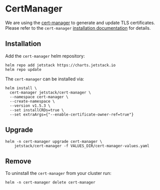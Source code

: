 # CertManager

We are using the [cert-manager](https://cert-manager.io/) to generate and update TLS certificates. Please refer to the `cert-manager` [installation documentation](https://cert-manager.io/docs/installation/helm/) for details.

## Installation

Add the `cert-manager` helm repository:

```shell
helm repo add jetstack https://charts.jetstack.io
helm repo update
```

The `cert-manager` can be installed via:

```shell
helm install \
  cert-manager jetstack/cert-manager \
  --namespace cert-manager \
  --create-namespace \
  --version v1.5.3 \
  --set installCRDs=true \
  --set extraArgs={"--enable-certificate-owner-ref=true"}
```

## Upgrade

```shell
helm -n cert-manager upgrade cert-manager \
    jetstack/cert-manager -f VALUES_DIR/cert-manager-values.yaml
```

## Remove

To uninstall the `cert-manager` from your cluster run:

```shell
helm -n cert-manager delete cert-manager
```
